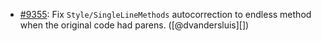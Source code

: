 * [#9355](https://github.com/rubocop-hq/rubocop/issues/9355): Fix `Style/SingleLineMethods` autocorrection to endless method when the original code had parens. ([@dvandersluis][])
